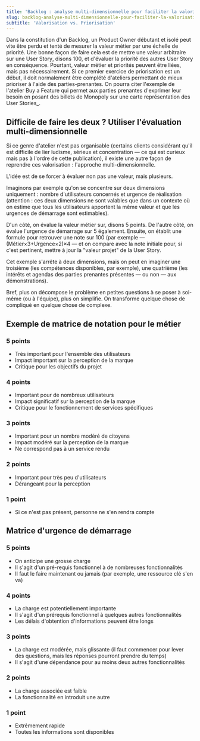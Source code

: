 ```yaml
---
title: 'Backlog : analyse multi-dimensionnelle pour faciliter la valorisation des User Stories'
slug: backlog-analyse-multi-dimensionnelle-pour-faciliter-la-valorisation-des-us
subtitle: 'Valorisation vs. Priorisation'
---
```


Dans la constitution d'un <span lang="en">Backlog</span>, un <span lang="en">Product Owner</span> débutant et isolé peut vite être perdu et tenté de mesurer la valeur métier par une échelle de priorité. Une bonne façon de faire cela est de mettre une valeur arbitraire sur une <span lang="en">User Story</span>, disons 100, et d'évaluer la priorité des autres <span lang="en">User Story</span> en conséquence. Pourtant, valeur métier et priorités peuvent être liées, mais pas nécessairement. Si ce premier exercice de priorisation est un début, il doit normalement être complété d'ateliers permettant de mieux prioriser à l'aide des parties-prenantes. On pourra citer l'exemple de l'atelier <span lang="en">Buy a Feature</span> qui permet aux parties prenantes d'exprimer leur besoin en posant des billets de Monopoly sur une carte représentation des <span lang="en">User Stories\_.

## Difficile de faire les deux ? Utiliser l'évaluation multi-dimensionnelle

Si ce genre d'atelier n'est pas organisable (certains clients considérant qu'il est difficile de lier ludisme, sérieux et concentration — ce qui est curieux mais pas à l'ordre de cette publication), il existe une autre façon de reprendre ces valorisation : l'approche multi-dimensionnelle.

L'idée est de se forcer à évaluer non pas une valeur, mais plusieurs.

Imaginons par exemple qu'on se concentre sur deux dimensions uniquement : nombre d'utilisateurs concernés et urgence de réalisation (attention : ces deux dimensions ne sont valables que dans un contexte où on estime que tous les utilisateurs apportent la même valeur et que les urgences de démarrage sont estimables).

D'un côté, on évalue la valeur métier sur, disons 5 points. De l'autre côté, on évalue l'urgence de démarrage sur 5 également. Ensuite, on établit une formule pour retrouver une note sur 100 (par exemple — (Métier&times;3+Urgence&times;2)&times;4 — et on compare avec la note initiale pour, si c'est pertinent, mettre à jour la "valeur projet" de la <span lang="en">User Story</span>.

Cet exemple s'arrête à deux dimensions, mais on peut en imaginer une troisième (les compétences disponibles, par exemple), une quatrième (les intérêts et agendas des parties prenantes présentes — ou non — aux démonstrations).

Bref, plus on décompose le problème en petites questions à se poser à soi-même (ou à l'équipe), plus on simplifie. On transforme quelque chose de compliqué en quelque chose de complexe.

## Exemple de matrice de notation pour le métier

### 5 points

- Très important pour l'ensemble des utilisateurs
- Impact important sur la perception de la marque
- Critique pour les objectifs du projet

### 4 points

- Important pour de nombreux utilisateurs
- Impact significatif sur la perception de la marque
- Critique pour le fonctionnement de services spécifiques

### 3 points

- Important pour un nombre modéré de citoyens
- Impact modéré sur la perception de la marque
- Ne correspond pas à un service rendu

### 2 points

- Important pour très peu d'utilisateurs
- Dérangeant pour la perception

### 1 point

- Si ce n'est pas présent, personne ne s'en rendra compte

## Matrice d'urgence de démarrage

### 5 points

- On anticipe une grosse charge
- Il s'agit d'un pré-requis fonctionnel à de nombreuses fonctionnalités
- Il faut le faire maintenant ou jamais (par exemple, une ressource clé s'en va)

### 4 points

- La charge est potentiellement importante
- Il s'agit d'un prérequis fonctionnel à quelques autres fonctionnalités
- Les délais d'obtention d'informations peuvent être longs

### 3 points

- La charge est modérée, mais glissante (il faut commencer pour lever des questions, mais les réponses pourront prendre du temps)
- Il s'agit d'une dépendance pour au moins deux autres fonctionnalités

### 2 points

- La charge associée est faible
- La fonctionnalité en introduit une autre

### 1 point

- Extrêmement rapide
- Toutes les informations sont disponibles
